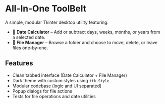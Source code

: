 # All-In-One ToolBelt

A simple, modular Tkinter desktop utility featuring:

- 📅 **Date Calculator** – Add or subtract days, weeks, months, or years from a selected date.
- 📁 **File Manager** – Browse a folder and choose to move, delete, or leave files one-by-one.

## Features

- Clean tabbed interface (Date Calculator + File Manager)
- Dark theme with custom styles using `ttk.Style`
- Modular codebase (logic and UI separated)
- Popup dialogs for file actions
- Tests for file operations and date utilities
